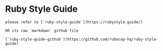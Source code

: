 ---
---

# Ruby Style Guide

```note
please refer to [`ruby-style-guide`](https://rubystyle.guide/)

OR its raw `markdown` github file

[`ruby-style-guide-github`](https://github.com/rubocop-hq/ruby-style-guide)
```